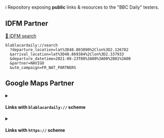 ℹ️ Repository exposing **public** links &amp; resources to the "BBC Daily" testers.

<!-- Remember that blank lines are needed before/after a section of markdown that is within an html tag, otherwise the markdown won't work -->

## IDFM Partner

[🔗 IDFM search](blablacardaily://search?departure_location=lat%3D48.803890%2Clon%3D2.126782&arrival_location=lat%3D48.869384%2Clon%3D2.337933&departure_datetime=2021-08-23T08%3A00%3A00%2B01%3A00&partner=NAVIGO&utm_campaign=FR_NAT_PARTNERS)

```
blablacardaily://search
  ?departure_location=lat%3D48.803890%2Clon%3D2.126782
  &arrival_location=lat%3D48.869384%2Clon%3D2.337933
  &departure_datetime=2021-08-23T08%3A00%3A00%2B01%3A00
  &partner=NAVIGO
  &utm_campaign=FR_NAT_PARTNERS
```

## Google Maps Partner

<details>
<summary><h4>Links with <code>blablacardaily://</code> scheme</h4></summary>

[🔗 Google Maps search with pickup=my_location & drop-off in IDF](blablacardaily://book-a-ride?pickup=my_location&dropoff_latitude=48.803890&dropoff_longitude=2.126782)

```
// "My location" -> "Château de Versailles"
blablacardaily://book-a-ride
  ?pickup=my_location
  &dropoff_latitude=48.803890
  &dropoff_longitude=2.126782
```

[🔗 Google Maps search with pickup in IDF & drop-off=my_location](blablacardaily://book-a-ride?dropoff=my_location&pickup_latitude=48.803890&pickup_longitude=2.126782)

```
// "Château de Versailles" -> "My location"
blablacardaily://book-a-ride
  ?dropoff=my_location
  &pickup_latitude=48.803890
  &pickup_longitude=2.126782
```

[🔗 Google Maps search with pickup & drop-off in IDF](blablacardaily://book-a-ride?pickup_latitude=48.85504296738133&pickup_longitude=2.3719849244470934&dropoff_latitude=48.803890&dropoff_longitude=2.126782)

```
// "6, rue Saint-Sabin" -> "Château de Versailles"
blablacardaily://book-a-ride
  ?pickup_latitude=48.85504296738133
  &pickup_longitude=2.3719849244470934
  &dropoff_latitude=48.803890
  &dropoff_longitude=2.126782
```

[🔗 Google Maps search with pickup=my_location & drop-off *not* in IDF](blablacardaily://book-a-ride?pickup=my_location&dropoff_latitude=48.11177009606368&dropoff_longitude=-1.6775474034472833)

```
// "My location" -> "Parlement de Bretagne (Rennes)"
blablacardaily://book-a-ride
  ?pickup=my_location
  &dropoff_latitude=48.11177009606368
  &dropoff_longitude=-1.6775474034472833
```

</details>

<details>
<summary><h4>Links with <code>https://</code> scheme</h4></summary>

[🔗 Google Maps search with pickup=my_location & drop-off in IDF](https://open.blablacardaily.com/book-a-ride?pickup=my_location&dropoff_latitude=48.803890&dropoff_longitude=2.126782)

```
// "My location" -> "Château de Versailles"
https://open.blablacardaily.com/book-a-ride
  ?pickup=my_location
  &dropoff_latitude=48.803890
  &dropoff_longitude=2.126782
```

[🔗 Google Maps search with pickup in IDF & drop-off=my_location](https://open.blablacardaily.com/book-a-ride?dropoff=my_location&pickup_latitude=48.803890&pickup_longitude=2.126782)

```
// "Château de Versailles" -> "My location"
https://open.blablacardaily.com/book-a-ride
  ?dropoff=my_location
  &pickup_latitude=48.803890
  &pickup_longitude=2.126782
```

[🔗 Google Maps search with pickup & drop-off in IDF](https://open.blablacardaily.com/book-a-ride?pickup_latitude=48.85504296738133&pickup_longitude=2.3719849244470934&dropoff_latitude=48.803890&dropoff_longitude=2.126782)

```
// "6, rue Saint-Sabin" -> "Château de Versailles"
https://open.blablacardaily.com/book-a-ride
  ?pickup_latitude=48.85504296738133
  &pickup_longitude=2.3719849244470934
  &dropoff_latitude=48.803890
  &dropoff_longitude=2.126782
```

[🔗 Google Maps search with pickup=my_location & drop-off *not* in IDF](https://open.blablacardaily.com/book-a-ride?pickup=my_location&dropoff_latitude=48.11177009606368&dropoff_longitude=-1.6775474034472833)

```
// "My location" -> "Parlement de Bretagne (Rennes)"
https://open.blablacardaily.com/book-a-ride
  ?pickup=my_location
  &dropoff_latitude=48.11177009606368
  &dropoff_longitude=-1.6775474034472833
```

</details>
